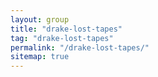 ```yaml
---
layout: group
title: "drake-lost-tapes"
tag: "drake-lost-tapes"
permalink: "/drake-lost-tapes/"
sitemap: true
---
```

